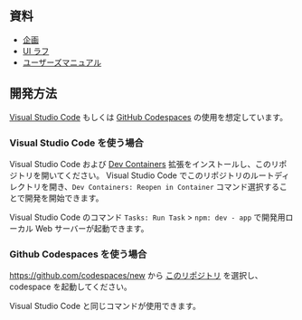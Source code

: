 ## 資料

- [企画](https://koharakazuya.github.io/slides/20221123-glossary-web/glossary-web.html)
- [UI ラフ](https://github.com/KoharaKazuya/glossary-web/issues/2)
- [ユーザーズマニュアル](https://docs.google.com/presentation/d/1pTaWe1_XxIWpR-QKoW69XFDmmyUtFtS1YwgrE9wWGmk/edit?usp=sharing)

## 開発方法

[Visual Studio Code](https://code.visualstudio.com/) もしくは [GitHub Codespaces](https://docs.github.com/ja/codespaces) の使用を想定しています。

### Visual Studio Code を使う場合

Visual Studio Code および [Dev Containers](https://marketplace.visualstudio.com/items?itemName=ms-vscode-remote.remote-containers) 拡張をインストールし、このリポジトリを開いてください。
Visual Studio Code でこのリポジトリのルートディレクトリを開き、`Dev Containers: Reopen in Container` コマンド選択することで開発を開始できます。

Visual Studio Code のコマンド `Tasks: Run Task` > `npm: dev - app` で開発用ローカル Web サーバーが起動できます。

### Github Codespaces を使う場合

<https://github.com/codespaces/new> から [このリポジトリ](https://github.com/KoharaKazuya/glossary-web) を選択し、codespace を起動してください。

Visual Studio Code と同じコマンドが使用できます。

